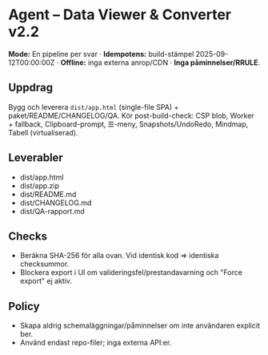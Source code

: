 # Agent – Data Viewer & Converter v2.2

**Mode:** En pipeline per svar · **Idempotens:** build-stämpel 2025-09-12T00:00:00Z · **Offline:** inga externa anrop/CDN · **Inga påminnelser/RRULE**.

## Uppdrag
Bygg och leverera `dist/app.html` (single-file SPA) + paket/README/CHANGELOG/QA. Kör post-build-check: CSP blob, Worker + fallback, Clipboard-prompt, ☰-meny, Snapshots/UndoRedo, Mindmap, Tabell (virtualiserad).

## Leverabler
- dist/app.html
- dist/app.zip
- dist/README.md
- dist/CHANGELOG.md
- dist/QA-rapport.md

## Checks
- Beräkna SHA-256 för alla ovan. Vid identisk kod ⇒ identiska checksummor.
- Blockera export i UI om valideringsfel/prestandavarning och "Force export" ej aktiv.

## Policy
- Skapa aldrig schemaläggningar/påminnelser om inte användaren explicit ber.
- Använd endast repo-filer; inga externa API:er.
